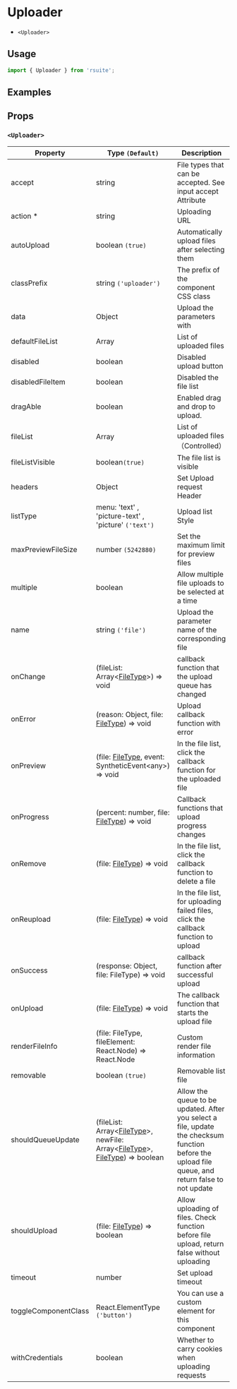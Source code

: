 # Uploader

- `<Uploader>`

## Usage

```js
import { Uploader } from 'rsuite';
```

## Examples

<!--{demo}-->

## Props

### `<Uploader>`

| Property             | Type `(Default)`                                                                                         | Description                                                                                                                                       |
| -------------------- | -------------------------------------------------------------------------------------------------------- | ------------------------------------------------------------------------------------------------------------------------------------------------- |
| accept               | string                                                                                                   | File types that can be accepted. See input accept Attribute                                                                                       |
| action \*            | string                                                                                                   | Uploading URL                                                                                                                                     |
| autoUpload           | boolean `(true)`                                                                                         | Automatically upload files after selecting them                                                                                                   |
| classPrefix          | string `('uploader')`                                                                                    | The prefix of the component CSS class                                                                                                             |
| data                 | Object                                                                                                   | Upload the parameters with                                                                                                                        |
| defaultFileList      | Array<FileType>                                                                                          | List of uploaded files                                                                                                                            |
| disabled             | boolean                                                                                                  | Disabled upload button                                                                                                                            |
| disabledFileItem     | boolean                                                                                                  | Disabled the file list                                                                                                                            |
| dragAble             | boolean                                                                                                  | Enabled drag and drop to upload.                                                                                                                  |
| fileList             | Array<FileType>                                                                                          | List of uploaded files （Controlled）                                                                                                             |
| fileListVisible      | boolean`(true)`                                                                                          | The file list is visible                                                                                                                          |
| headers              | Object                                                                                                   | Set Upload request Header                                                                                                                         |
| listType             | menu: 'text' , 'picture-text' , 'picture' `('text')`                                                     | Upload list Style                                                                                                                                 |
| maxPreviewFileSize   | number `(5242880)`                                                                                       | Set the maximum limit for preview files                                                                                                           |
| multiple             | boolean                                                                                                  | Allow multiple file uploads to be selected at a time                                                                                              |
| name                 | string `('file')`                                                                                        | Upload the parameter name of the corresponding file                                                                                               |
| onChange             | (fileList: Array<[FileType](#types)>) => void                                                            | callback function that the upload queue has changed                                                                                               |
| onError              | (reason: Object, file: [FileType](#types)) => void                                                       | Upload callback function with error                                                                                                               |
| onPreview            | (file: [FileType](#types), event: SyntheticEvent&lt;any&gt;) => void                                     | In the file list, click the callback function for the uploaded file                                                                               |
| onProgress           | (percent: number, file: [FileType](#types)) => void                                                      | Callback functions that upload progress changes                                                                                                   |
| onRemove             | (file: [FileType](#types)) => void                                                                       | In the file list, click the callback function to delete a file                                                                                    |
| onReupload           | (file: [FileType](#types)) => void                                                                       | In the file list, for uploading failed files, click the callback function to upload                                                               |
| onSuccess            | (response: Object, file: FileType) => void                                                               | callback function after successful upload                                                                                                         |
| onUpload             | (file: [FileType](#types)) => void                                                                       | The callback function that starts the upload file                                                                                                 |
| renderFileInfo       | (file: FileType, fileElement: React.Node) => React.Node                                                  | Custom render file information                                                                                                                    |
| removable            | boolean `(true)`                                                                                         | Removable list file                                                                                                                               |
| shouldQueueUpdate    | (fileList: Array<[FileType](#types)>, newFile: Array<[FileType](#types)>, [FileType](#types)) => boolean | Allow the queue to be updated. After you select a file, update the checksum function before the upload file queue, and return false to not update |
| shouldUpload         | (file: [FileType](#types)) => boolean                                                                    | Allow uploading of files. Check function before file upload, return false without uploading                                                       |
| timeout              | number                                                                                                   | Set upload timeout                                                                                                                                |
| toggleComponentClass | React.ElementType `('button')`                                                                           | You can use a custom element for this component                                                                                                   |
| withCredentials      | boolean                                                                                                  | Whether to carry cookies when uploading requests                                                                                                  |
